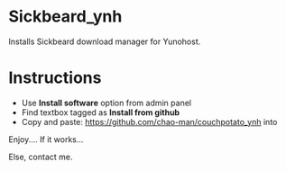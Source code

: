 Sickbeard_ynh
=============

Installs Sickbeard download manager for Yunohost.

# Instructions

- Use **Install software** option from admin panel
- Find textbox tagged as **Install from github**
- Copy and paste: https://github.com/chao-man/couchpotato_ynh into 

Enjoy.... If it works...

Else, contact me.
